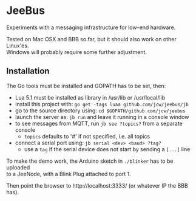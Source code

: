 # JeeBus

Experiments with a messaging infrastructure for low-end hardware.

Tested on Mac OSX and BBB so far, but it should also work on other Linux'es.  
Windows will probably require some further adjustment.

## Installation

The Go tools must be installed and GOPATH has to be set, then:

* Lua 5.1 must be installed as library in /usr/lib or /usr/local/lib
* install this project with: `go get -tags luaa github.com/jcw/jeebus/jb`
* go to the source directory using: `cd $GOPATH/github.com/jcw/jeebus`
* launch the server as: `jb run` and leave it running in a console window
* to see messages from MQTT, run `jb see ?topics?` from a separate console
    * `topics` defaults to '#' if not specified, i.e. all topics
* connect a serial port using: `jb serial <dev> <baud> ?tag?`
    * use a `tag` if the serial device does not start by sending a `[...]` line

To make the demo work, the Arduino sketch in `./blinker` has to be uploaded  
to a JeeNode, with a Blink Plug attached to port 1.

Then point the browser to http://localhost:3333/ (or whatever IP the BBB has).
